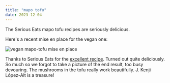 ```yaml
---
title: "mapo tofu"
date: 2023-12-04
---
```


The Serious Eats mapo tofu recipes are seriously delicious.
 
<!--more-->

Here's a recent mise en place for the vegan one: 

![vegan mapo-tofu mise en place](https://pubfeed-io-prod.s3.us-west-1.amazonaws.com/36cc90b8-7fbf-42fe-8103-1258b731c13c/images/1701717761129.jpeg)

Thanks to Serious Eats for the [excellent recipe](https://www.seriouseats.com/the-best-vegan-mapo-tofu-recipe). Turned out quite deliciously. So much so we forgot to take a picture of the end result, too busy devouring. The mushrooms in the tofu really work beautifully. J. Kenji López-Alt is a treasure!